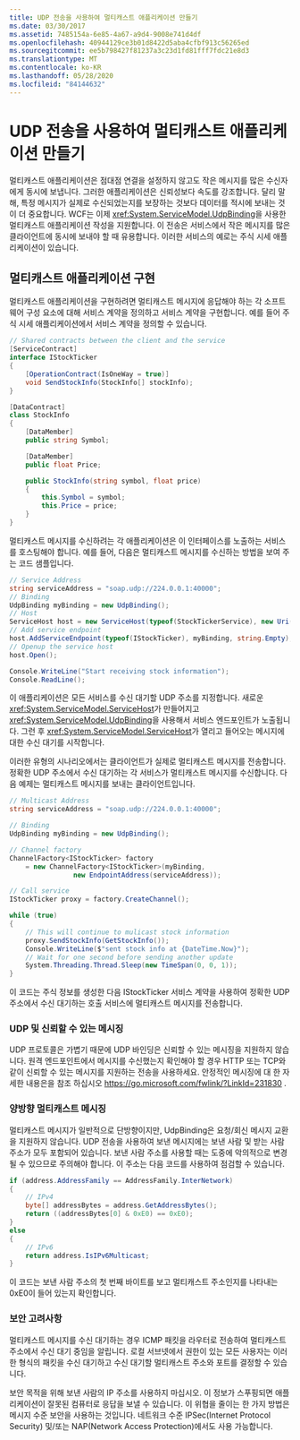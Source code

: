 ```yaml
---
title: UDP 전송을 사용하여 멀티캐스트 애플리케이션 만들기
ms.date: 03/30/2017
ms.assetid: 7485154a-6e85-4a67-a9d4-9008e741d4df
ms.openlocfilehash: 40944129ce3b01d8422d5aba4cfbf913c56265ed
ms.sourcegitcommit: ee5b798427f81237a3c23d1fd81fff7fdc21e8d3
ms.translationtype: MT
ms.contentlocale: ko-KR
ms.lasthandoff: 05/28/2020
ms.locfileid: "84144632"
---
```

# <a name="creating-multicasting-applications-using-the-udp-transport"></a>UDP 전송을 사용하여 멀티캐스트 애플리케이션 만들기
멀티캐스트 애플리케이션은 점대점 연결을 설정하지 않고도 작은 메시지를 많은 수신자에게 동시에 보냅니다. 그러한 애플리케이션은 신뢰성보다 속도를 강조합니다. 달리 말해, 특정 메시지가 실제로 수신되었는지를 보장하는 것보다 데이터를 적시에 보내는 것이 더 중요합니다. WCF는 이제 <xref:System.ServiceModel.UdpBinding>을 사용한 멀티캐스트 애플리케이션 작성을 지원합니다. 이 전송은 서비스에서 작은 메시지를 많은 클라이언트에 동시에 보내야 할 때 유용합니다. 이러한 서비스의 예로는 주식 시세 애플리케이션이 있습니다.  
  
## <a name="implementing-a-multicast-application"></a>멀티캐스트 애플리케이션 구현  
 멀티캐스트 애플리케이션을 구현하려면 멀티캐스트 메시지에 응답해야 하는 각 소프트웨어 구성 요소에 대해 서비스 계약을 정의하고 서비스 계약을 구현합니다. 예를 들어 주식 시세 애플리케이션에서 서비스 계약을 정의할 수 있습니다.  
  
```csharp
// Shared contracts between the client and the service  
[ServiceContract]
interface IStockTicker
{
    [OperationContract(IsOneWay = true)]
    void SendStockInfo(StockInfo[] stockInfo);
}

[DataContract]
class StockInfo
{
    [DataMember]
    public string Symbol;

    [DataMember]
    public float Price;

    public StockInfo(string symbol, float price)
    {
        this.Symbol = symbol;
        this.Price = price;
    }
}
```  
  
 멀티캐스트 메시지를 수신하려는 각 애플리케이션은 이 인터페이스를 노출하는 서비스를 호스팅해야 합니다.  예를 들어, 다음은 멀티캐스트 메시지를 수신하는 방법을 보여 주는 코드 샘플입니다.  
  
```csharp
// Service Address
string serviceAddress = "soap.udp://224.0.0.1:40000";
// Binding
UdpBinding myBinding = new UdpBinding();
// Host
ServiceHost host = new ServiceHost(typeof(StockTickerService), new Uri(serviceAddress));
// Add service endpoint
host.AddServiceEndpoint(typeof(IStockTicker), myBinding, string.Empty);
// Openup the service host
host.Open();

Console.WriteLine("Start receiving stock information");
Console.ReadLine();
```  
  
 이 애플리케이션은 모든 서비스를 수신 대기할 UDP 주소를 지정합니다. 새로운 <xref:System.ServiceModel.ServiceHost>가 만들어지고 <xref:System.ServiceModel.UdpBinding>을 사용해서 서비스 엔드포인트가 노출됩니다. 그런 후 <xref:System.ServiceModel.ServiceHost>가 열리고 들어오는 메시지에 대한 수신 대기를 시작합니다.  
  
 이러한 유형의 시나리오에서는 클라이언트가 실제로 멀티캐스트 메시지를 전송합니다. 정확한 UDP 주소에서 수신 대기하는 각 서비스가 멀티캐스트 메시지를 수신합니다. 다음 예제는 멀티캐스트 메시지를 보내는 클라이언트입니다.  
  
```csharp
// Multicast Address
string serviceAddress = "soap.udp://224.0.0.1:40000";

// Binding
UdpBinding myBinding = new UdpBinding();

// Channel factory
ChannelFactory<IStockTicker> factory
    = new ChannelFactory<IStockTicker>(myBinding,
                new EndpointAddress(serviceAddress));

// Call service
IStockTicker proxy = factory.CreateChannel();

while (true)
{
    // This will continue to mulicast stock information
    proxy.SendStockInfo(GetStockInfo());
    Console.WriteLine($"sent stock info at {DateTime.Now}");
    // Wait for one second before sending another update
    System.Threading.Thread.Sleep(new TimeSpan(0, 0, 1));
}
```  
  
 이 코드는 주식 정보를 생성한 다음 IStockTicker 서비스 계약을 사용하여 정확한 UDP 주소에서 수신 대기하는 호출 서비스에 멀티캐스트 메시지를 전송합니다.  
  
### <a name="udp-and-reliable-messaging"></a>UDP 및 신뢰할 수 있는 메시징  
  UDP 프로토콜은 가볍기 때문에 UDP 바인딩은 신뢰할 수 있는 메시징을 지원하지 않습니다. 원격 엔드포인트에서 메시지를 수신했는지 확인해야 할 경우 HTTP 또는 TCP와 같이 신뢰할 수 있는 메시지를 지원하는 전송을 사용하세요. 안정적인 메시징에 대 한 자세한 내용은을 참조 하십시오 <https://go.microsoft.com/fwlink/?LinkId=231830> .  
  
### <a name="two-way-multicast-messaging"></a>양방향 멀티캐스트 메시징  
 멀티캐스트 메시지가 일반적으로 단방향이지만, UdpBinding은 요청/회신 메시지 교환을 지원하지 않습니다. UDP 전송을 사용하여 보낸 메시지에는 보낸 사람 및 받는 사람 주소가 모두 포함되어 있습니다. 보낸 사람 주소를 사용할 때는 도중에 악의적으로 변경될 수 있으므로 주의해야 합니다.  이 주소는 다음 코드를 사용하여 점검할 수 있습니다.  
  
```csharp
if (address.AddressFamily == AddressFamily.InterNetwork)
{
    // IPv4
    byte[] addressBytes = address.GetAddressBytes();
    return ((addressBytes[0] & 0xE0) == 0xE0);
}
else
{
    // IPv6
    return address.IsIPv6Multicast;
}
```  
  
 이 코드는 보낸 사람 주소의 첫 번째 바이트를 보고 멀티캐스트 주소인지를 나타내는 0xE0이 들어 있는지 확인합니다.  
  
### <a name="security-considerations"></a>보안 고려사항  
 멀티캐스트 메시지를 수신 대기하는 경우 ICMP 패킷을 라우터로 전송하여 멀티캐스트 주소에서 수신 대기 중임을 알립니다. 로컬 서브넷에서 권한이 있는 모든 사용자는 이러한 형식의 패킷을 수신 대기하고 수신 대기할 멀티캐스트 주소와 포트를 결정할 수 있습니다.  
  
 보안 목적을 위해 보낸 사람의 IP 주소를 사용하지 마십시오. 이 정보가 스푸핑되면 애플리케이션이 잘못된 컴퓨터로 응답을 보낼 수 있습니다. 이 위협을 줄이는 한 가지 방법은 메시지 수준 보안을 사용하는 것입니다. 네트워크 수준 IPSec(Internet Protocol Security) 및/또는 NAP(Network Access Protection)에서도 사용 가능합니다.
